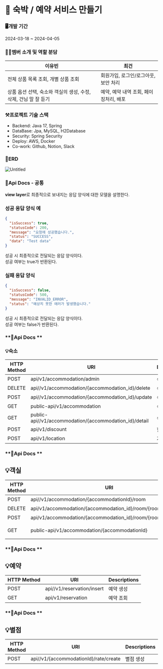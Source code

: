 # **💒 숙박 / 예약 서비스 만들기**


### **🖥️개발 기간**
2024-03-18 ~ 2024-04-05

### **👨‍💻멤버 소개 및 역할 분담**
| 이유빈 | 최건 |
| ------------ | ------------- |
| 전체 상품 목록 조회, 개별 상품 조회| 회원가입, 로그인/로그아웃, 보안 처리|
| 상품 옵션 선택, 숙소와 객실의 생성, 수정, 삭제, 건님 말 잘 듣기| 예약, 예약 내역 조회, 페이징처리, 배포|

### **⚒️프로젝트 기술 스택**
- Backend: Java 17, Spring
- DataBase: Jpa, MySQL, H2Database
- Security: Spring Security
- Deploy: AWS, Docker
- Co-work: Github, Notion, Slack

### **📝ERD**
![Untitled](https://github.com/Woohahalife/KDT_BE7_Mini-Project/assets/110414025/f28f3821-807d-47de-b558-3fc488fe2904)

### **📄Api Docs ‐ 공통**

**view layer**로 최종적으로 보내지는 응답 양식에 대한 모델을 설명한다.

### 성공 응답 양식 예
```json
{
  "isSuccess": true,
  "statusCode": 200,
  "message": "요청에 성공했습니다.",
  "status": "SUCCESS",
  "data": "Test data"
}
```

성공 시 최종적으로 전달되는 응답 양식이다.<br/>
성공 여부는 true가 반환된다.

### 실패 응답 양식
```json
{
  "isSuccess": false,
  "statusCode": 500,
  "message": "INVALID_ERROR",
  "status": "예상치 못한 에러가 발생했습니다."
}
```

성공 시 최종적으로 전달되는 응답 양식이다.<br/>
성공 여부는 false가 반환된다.

### **📄Api Docs **
### 💡숙소

HTTP Method | URI | Descriptions
 -- | -- | -- 
POST | api/v1/accommodation/admin | 숙소 생성
DELETE | api//v1/accommodation/{accommodation_id}/delete | 숙소 삭제
POST | api//v1/accommodation/{accommodation_id}/update | 숙소 수정
GET | public-api/v1/accommodation | 숙소 전체 조회
GET | public-api//v1/accommodation/{accommodation_id}/detail | 숙소 단건 조회
POST | api/v1/discount | 할인율 생성
POST | api/v1/location | 지역 생성

### **📄Api Docs  **
## 💡객실
HTTP Method | URI | Descriptions
 -- | -- | -- 
POST | api//v1/accommodation/{accommodationId}/room | 객실 생성
DELETE | api/v1/accommodation/{accommodation_id}/room/{room_id}/delete | 객실 삭제
POST | api/v1/accommodation/{accommodation_id}/room/{room_id}/update | 객실 수정
GET | public-api/v1/accommodation/{accommodationId} | 숙소에 따른 객실 조회

### **📄Api Docs  **
## 💡예약
HTTP Method | URI | Descriptions
 -- | -- | -- 
POST | api//v1/reservation/insert | 예약 생성
GET | api/v1/reservation | 예약 조회

### **📄Api Docs  **
## 💡별점
HTTP Method | URI | Descriptions
 -- | -- | -- 
POST | api//v1/{accommodationId}/rate/create | 별점 생성


